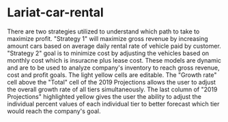 # Lariat-car-rental
There are two strategies utilized to understand which path to take to maximize profit. 
"Strategy 1" will maximize gross revenue by increasing amount cars based on average daily rental rate of vehicle paid by customer. 
"Strategy 2" goal is to minimize cost by adjusting the vehicles based on monthly cost which is insuracne plus lease cost. 
These models are dynamic and are to be used to analyze company's inventory to reach gross revenue, cost and profit goals. 
The light yellow cells are editable. The "Growth rate" cell above the "Total" cell of the 2019 Projections allows the user to adjust the overall growth rate of all tiers simultaneously.
The last column of "2019 Projections" highlighted yellow gives the user the ability to adjust the individual percent values of each individual tier to better forecast which tier would reach the company's goal.
